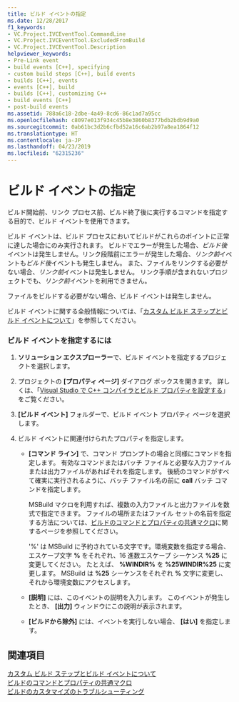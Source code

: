 ```yaml
---
title: ビルド イベントの指定
ms.date: 12/28/2017
f1_keywords:
- VC.Project.IVCEventTool.CommandLine
- VC.Project.IVCEventTool.ExcludedFromBuild
- VC.Project.IVCEventTool.Description
helpviewer_keywords:
- Pre-Link event
- build events [C++], specifying
- custom build steps [C++], build events
- builds [C++], events
- events [C++], build
- builds [C++], customizing C++
- build events [C++]
- post-build events
ms.assetid: 788a6c18-2dbe-4a49-8cd6-86c1ad7a95cc
ms.openlocfilehash: c8097e013f934c45b8e3860b8377bdb2bdb9d9a0
ms.sourcegitcommit: 0ab61bc3d2b6cfbd52a16c6ab2b97a8ea1864f12
ms.translationtype: HT
ms.contentlocale: ja-JP
ms.lasthandoff: 04/23/2019
ms.locfileid: "62315236"
---
```

# <a name="specifying-build-events"></a>ビルド イベントの指定

ビルド開始前、リンク プロセス前、ビルド終了後に実行するコマンドを指定する目的で、ビルド イベントを使用できます。

ビルド イベントは、ビルド プロセスにおいてビルドがこれらのポイントに正常に達した場合にのみ実行されます。 ビルドでエラーが発生した場合、*ビルド後*イベントは発生しません。リンク段階前にエラーが発生した場合、*リンク前*イベントも*ビルド後*イベントも発生しません。 また、ファイルをリンクする必要がない場合、*リンク前*イベントは発生しません。 リンク手順が含まれないプロジェクトでも、*リンク前*イベントを利用できません。

ファイルをビルドする必要がない場合、ビルド イベントは発生しません。

ビルド イベントに関する全般情報については、「[カスタム ビルド ステップとビルド イベントについて](understanding-custom-build-steps-and-build-events.md)」を参照してください。

### <a name="to-specify-a-build-event"></a>ビルド イベントを指定するには

1. **ソリューション エクスプローラー**で、ビルド イベントを指定するプロジェクトを選択します。

1. プロジェクトの **[プロパティ ページ]** ダイアログ ボックスを開きます。 詳しくは、「[Visual Studio で C++ コンパイラとビルド プロパティを設定する](working-with-project-properties.md)」をご覧ください。

1. **[ビルド イベント]** フォルダーで、ビルド イベント プロパティ ページを選択します。

1. ビルド イベントに関連付けられたプロパティを指定します。

   - **[コマンド ライン]** で、コマンド プロンプトの場合と同様にコマンドを指定します。 有効なコマンドまたはバッチ ファイルと必要な入力ファイルまたは出力ファイルがあればそれを指定します。 後続のコマンドがすべて確実に実行されるように、バッチ ファイル名の前に **call** バッチ コマンドを指定します。

      MSBuild マクロを利用すれば、複数の入力ファイルと出力ファイルを数式で指定できます。 ファイルの場所またはファイル セットの名前を指定する方法については、[ビルドのコマンドとプロパティの共通マクロ](reference/common-macros-for-build-commands-and-properties.md)に関するページを参照してください。

      '%' は MSBuild に予約されている文字です。環境変数を指定する場合、エスケープ文字 **%** をそれぞれ、16 進数エスケープ シーケンス **%25** に変更してください。 たとえば、 **%WINDIR%** を **%25WINDIR%25** に変更します。 MSBuild は **%25** シーケンスをそれぞれ **%** 文字に変更し、それから環境変数にアクセスします。

   - **[説明]** には、このイベントの説明を入力します。 このイベントが発生したとき、 **[出力]** ウィンドウにこの説明が表示されます。

   - **[ビルドから除外]** には、イベントを実行しない場合、 **[はい]** を指定します。

## <a name="see-also"></a>関連項目

[カスタム ビルド ステップとビルド イベントについて](understanding-custom-build-steps-and-build-events.md)<br>
[ビルドのコマンドとプロパティの共通マクロ](reference/common-macros-for-build-commands-and-properties.md)<br>
[ビルドのカスタマイズのトラブルシューティング](troubleshooting-build-customizations.md)

